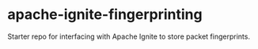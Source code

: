 # apache-ignite-fingerprinting
Starter repo for interfacing with Apache Ignite to store packet fingerprints.
